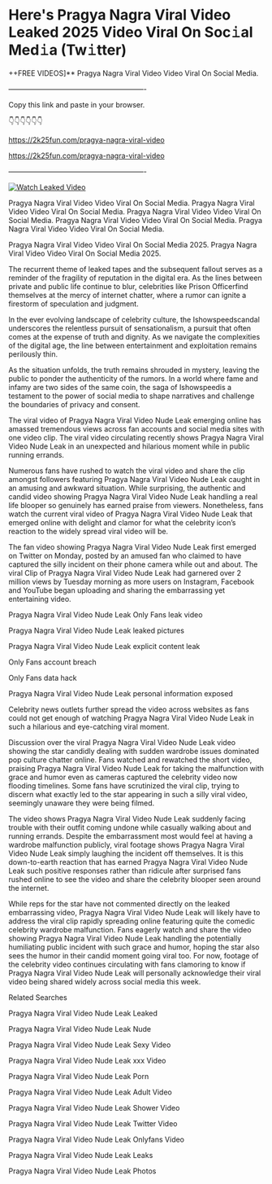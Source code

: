 # Here's Pragya Nagra Viral Video Leaked 2025 Video Viral On Soc𝚒al Med𝚒a (Tw𝚒tter)

++FREE VIDEOS]** Pragya Nagra Viral Video Video Viral On Social Media.

———————————————————-

Copy this link and paste in your browser.

👇👇👇👇👇👇

https://2k25fun.com/pragya-nagra-viral-video

https://2k25fun.com/pragya-nagra-viral-video

———————————————————-

[![Watch Leaked Video](https://miro.medium.com/v2/resize:fit:828/format:webp/1*cilzJN44JGOrTw9NJCrNHA.gif "Watch Leaked Video")](https://2k25fun.com/pragya-nagra-viral-video)

Pragya Nagra Viral Video Video Viral On Social Media. Pragya Nagra Viral Video Video Viral On Social Media. Pragya Nagra Viral Video Video Viral On Social Media. Pragya Nagra Viral Video Video Viral On Social Media. Pragya Nagra Viral Video Video Viral On Social Media.

Pragya Nagra Viral Video Video Viral On Social Media 2025. Pragya Nagra Viral Video Video Viral On Social Media 2025.

The recurrent theme of leaked tapes and the subsequent fallout serves as a reminder of the fragility of reputation in the digital era. As the lines between private and public life continue to blur, celebrities like Prison Officerfind themselves at the mercy of internet chatter, where a rumor can ignite a firestorm of speculation and judgment.

In the ever evolving landscape of celebrity culture, the Ishowspeedscandal underscores the relentless pursuit of sensationalism, a pursuit that often comes at the expense of truth and dignity. As we navigate the complexities of the digital age, the line between entertainment and exploitation remains perilously thin.

As the situation unfolds, the truth remains shrouded in mystery, leaving the public to ponder the authenticity of the rumors. In a world where fame and infamy are two sides of the same coin, the saga of Ishowspeedis a testament to the power of social media to shape narratives and challenge the boundaries of privacy and consent.

The viral video of Pragya Nagra Viral Video Nude Leak emerging online has amassed tremendous views across fan accounts and social media sites with one video clip. The viral video circulating recently shows Pragya Nagra Viral Video Nude Leak in an unexpected and hilarious moment while in public running errands.

Numerous fans have rushed to watch the viral video and share the clip amongst followers featuring Pragya Nagra Viral Video Nude Leak caught in an amusing and awkward situation. While surprising, the authentic and candid video showing Pragya Nagra Viral Video Nude Leak handling a real life blooper so genuinely has earned praise from viewers. Nonetheless, fans watch the current viral video of Pragya Nagra Viral Video Nude Leak that emerged online with delight and clamor for what the celebrity icon’s reaction to the widely spread viral video will be.

The fan video showing Pragya Nagra Viral Video Nude Leak first emerged on Twitter on Monday, posted by an amused fan who claimed to have captured the silly incident on their phone camera while out and about. The viral Clip of Pragya Nagra Viral Video Nude Leak had garnered over 2 million views by Tuesday morning as more users on Instagram, Facebook and YouTube began uploading and sharing the embarrassing yet entertaining video.

Pragya Nagra Viral Video Nude Leak Only Fans leak video

Pragya Nagra Viral Video Nude Leak leaked pictures

Pragya Nagra Viral Video Nude Leak explicit content leak

Only Fans account breach

Only Fans data hack

Pragya Nagra Viral Video Nude Leak personal information exposed

Celebrity news outlets further spread the video across websites as fans could not get enough of watching Pragya Nagra Viral Video Nude Leak in such a hilarious and eye-catching viral moment.

Discussion over the viral Pragya Nagra Viral Video Nude Leak video showing the star candidly dealing with sudden wardrobe issues dominated pop culture chatter online. Fans watched and rewatched the short video, praising Pragya Nagra Viral Video Nude Leak for taking the malfunction with grace and humor even as cameras captured the celebrity video now flooding timelines. Some fans have scrutinized the viral clip, trying to discern what exactly led to the star appearing in such a silly viral video, seemingly unaware they were being filmed.

The video shows Pragya Nagra Viral Video Nude Leak suddenly facing trouble with their outfit coming undone while casually walking about and running errands. Despite the embarrassment most would feel at having a wardrobe malfunction publicly, viral footage shows Pragya Nagra Viral Video Nude Leak simply laughing the incident off themselves. It is this down-to-earth reaction that has earned Pragya Nagra Viral Video Nude Leak such positive responses rather than ridicule after surprised fans rushed online to see the video and share the celebrity blooper seen around the internet.

While reps for the star have not commented directly on the leaked embarrassing video, Pragya Nagra Viral Video Nude Leak will likely have to address the viral clip rapidly spreading online featuring quite the comedic celebrity wardrobe malfunction. Fans eagerly watch and share the video showing Pragya Nagra Viral Video Nude Leak handling the potentially humiliating public incident with such grace and humor, hoping the star also sees the humor in their candid moment going viral too. For now, footage of the celebrity video continues circulating with fans clamoring to know if Pragya Nagra Viral Video Nude Leak will personally acknowledge their viral video being shared widely across social media this week.

Related Searches

Pragya Nagra Viral Video Nude Leak Leaked

Pragya Nagra Viral Video Nude Leak Nude

Pragya Nagra Viral Video Nude Leak Sexy Video

Pragya Nagra Viral Video Nude Leak xxx Video

Pragya Nagra Viral Video Nude Leak Porn

Pragya Nagra Viral Video Nude Leak Adult Video

Pragya Nagra Viral Video Nude Leak Shower Video

Pragya Nagra Viral Video Nude Leak Twitter Video

Pragya Nagra Viral Video Nude Leak Onlyfans Video

Pragya Nagra Viral Video Nude Leak Leaks

Pragya Nagra Viral Video Nude Leak Photos